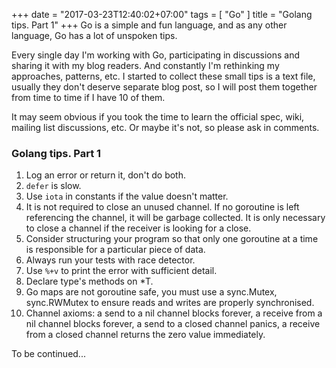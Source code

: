 +++
date = "2017-03-23T12:40:02+07:00"
tags = [ "Go" ]
title = "Golang tips. Part 1"
+++
Go is a simple and fun language, and as any other language, Go has a lot of unspoken tips.

Every single day I'm working with Go, participating in discussions and sharing it with my blog readers. And constantly I'm rethinking my approaches, patterns, etc. I started to collect these small tips is a text file, usually they don't deserve separate blog post, so I will post them together from time to time if I have 10 of them.

It may seem obvious if you took the time to learn the official spec, wiki, mailing list discussions, etc. Or maybe it's not, so please ask in comments.

### Golang tips. Part 1

1. Log an error or return it, don't do both.
2. `defer` is slow.
3. Use `iota` in constants if the value doesn't matter.
4. It is not required to close an unused channel. If no goroutine is left referencing the channel, it will be garbage collected. It is only necessary to close a channel if the receiver is looking for a close.
5. Consider structuring your program so that only one goroutine at a time is responsible for a particular piece of data.
6. Always run your tests with race detector.
7. Use `%+v` to print the error with sufficient detail.
8. Declare type's methods on *T.
9. Go maps are not goroutine safe, you must use a sync.Mutex, sync.RWMutex to ensure reads and writes are properly synchronised.
10. Channel axioms: a send to a nil channel blocks forever, a receive from a nil channel blocks forever, a send to a closed channel panics, a receive from a closed channel returns the zero value immediately.

To be continued...
